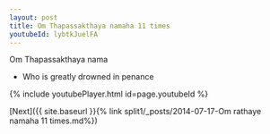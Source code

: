 ```yaml
---
layout: post
title: Om Thapassakthaya namaha 11 times
youtubeId: lybtkJuelFA
---
```

 
 
Om Thapassakthaya nama 
 
 -  Who is greatly drowned in penance 
 
  
 
  
 
 
 
 
 
 


{% include youtubePlayer.html id=page.youtubeId %}
 
[Next]({{ site.baseurl }}{% link  split1/_posts/2014-07-17-Om rathaye namaha 11 times.md%})
 
